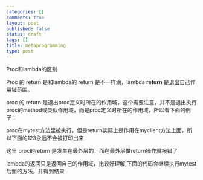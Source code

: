 ```yaml
--- 
categories: []
comments: true
layout: post
published: false
status: draft
tags: []
title: metaprogramming
type: post
---
```





Proc和lambda的区别

Proc 的 return 是和lambda的 return 是不一样滴，lambda <strong>return</strong> 是退出自己作用域范围。

proc 的 return 是退出proc定义时所在的作用域，这个需要注意，并不是退出执行proc的method或类似作用域，而是proc定义时所在的作用域，所以看下面的例子：

proc在mytest方法里被执行，但是return实际上是作用在myclient方法上面，所以下面的123永远不会被打印出来
<script src="https://gist.github.com/1998921.js?file=define_proc_in_method.rb"></script>

这里 proc的return 是发生在最外层的，而在最外层做return操作就报错了
<script src="https://gist.github.com/1998921.js?file=define_proc_outside.rb"></script>


lambda的返回只是返回自己的作用域，比较好理解,下面的代码会继续执行mytest后面的方法，并得到结果
<script src="https://gist.github.com/1998921.js?file=lambda_sample.rb"></script>
